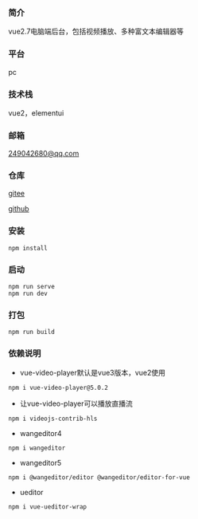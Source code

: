 ### 简介
vue2.7电脑端后台，包括视频播放、多种富文本编辑器等

### 平台
pc

### 技术栈
vue2，elementui

### 邮箱
249042680@qq.com

### 仓库
[gitee](https://gitee.com/kangleyunju/vue2_pc)

[github](https://github.com/kangleyunju/vue2_pc)

### 安装
```
npm install
```

### 启动
```
npm run serve
npm run dev
```

### 打包
```
npm run build
```

### 依赖说明
* vue-video-player默认是vue3版本，vue2使用
```
npm i vue-video-player@5.0.2
```
* 让vue-video-player可以播放直播流
```
npm i videojs-contrib-hls
```
* wangeditor4
```
npm i wangeditor
```
* wangeditor5
```
npm i @wangeditor/editor @wangeditor/editor-for-vue
```
* ueditor
```
npm i vue-ueditor-wrap
```